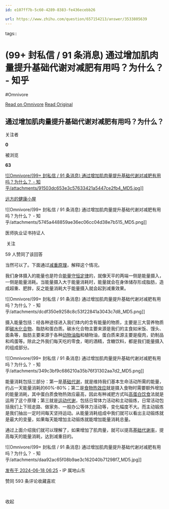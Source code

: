 ```yaml
---
id: e107ff7b-5c60-4289-8383-fe436ecebb26

url: https://www.zhihu.com/question/657154213/answer/3533805639
---
```



tags:: 

# (99+ 封私信 / 91 条消息) 通过增加肌肉量提升基础代谢对减肥有用吗？为什么？ - 知乎
#Omnivore

[Read on Omnivore](https://omnivore.app/me/99-91-1907cb9b606)
[Read Original](https://www.zhihu.com/question/657154213/answer/3533805639)

## 通过增加肌肉量提升基础代谢对减肥有用吗？为什么？

关注者

**0**

被浏览

**63**

[![[Omnivore/(99+ 封私信 / 91 条消息) 通过增加肌肉量提升基础代谢对减肥有用吗？为什么？ - 知乎/attachments/91503dc653e3c57633421a5447ce2fb4_MD5.jpg]]](https://www.zhihu.com/people/45-36-95-19-37)

[远方的健康小屋](https://www.zhihu.com/people/45-36-95-19-37)

[​](https://www.zhihu.com/question/48510028)​![[Omnivore/(99+ 封私信 / 91 条消息) 通过增加肌肉量提升基础代谢对减肥有用吗？为什么？ - 知乎/attachments/5745a448859ae36ec06cc04d38e7b515_MD5.png]]

医师执业证书持证人

​ 关注

59 人赞同了该回答

当然可以了。下面通过[减重原理](https://www.zhihu.com/search?q=%E5%87%8F%E9%87%8D%E5%8E%9F%E7%90%86&search%5Fsource=Entity&hybrid%5Fsearch%5Fsource=Entity&hybrid%5Fsearch%5Fextra=%7B%22sourceType%22%3A%22answer%22%2C%22sourceId%22%3A3533805639%7D)，解释这个情况。

我们身体摄入的能量也是符合[能量守恒定律](https://www.zhihu.com/search?q=%E8%83%BD%E9%87%8F%E5%AE%88%E6%81%92%E5%AE%9A%E5%BE%8B&search%5Fsource=Entity&hybrid%5Fsearch%5Fsource=Entity&hybrid%5Fsearch%5Fextra=%7B%22sourceType%22%3A%22answer%22%2C%22sourceId%22%3A3533805639%7D)的，就像天平的两端一侧是能量摄入，一侧是能量消耗。当能量摄入大于能量消耗时，能量就会在身体储存形成脂肪，造成超重、肥胖，反之能量消耗大于能量摄入就会起到减重效果。

![[Omnivore/(99+ 封私信 / 91 条消息) 通过增加肌肉量提升基础代谢对减肥有用吗？为什么？ - 知乎/attachments/dcdf350e9258c8c53f22841a3043c7d8_MD5.png]]

摄入能量包括：经各种途径进入我们体内的含有能量的物质，主要是三大营养物质即[碳水化合物](https://www.zhihu.com/search?q=%E7%A2%B3%E6%B0%B4%E5%8C%96%E5%90%88%E7%89%A9&search%5Fsource=Entity&hybrid%5Fsearch%5Fsource=Entity&hybrid%5Fsearch%5Fextra=%7B%22sourceType%22%3A%22answer%22%2C%22sourceId%22%3A3533805639%7D)、脂肪和蛋白质。碳水化合物主要来源是我们的主食如米饭、馒头、面条等，脂肪主要来源于各种[动物油脂](https://www.zhihu.com/search?q=%E5%8A%A8%E7%89%A9%E6%B2%B9%E8%84%82&search%5Fsource=Entity&hybrid%5Fsearch%5Fsource=Entity&hybrid%5Fsearch%5Fextra=%7B%22sourceType%22%3A%22answer%22%2C%22sourceId%22%3A3533805639%7D)和植物油，蛋白质来源主要是瘦肉，奶制品和鸡蛋等。除此之外我们每天吃的零食，喝的酒精，含糖饮料，都是我们能量摄入的组成部分。

![[Omnivore/(99+ 封私信 / 91 条消息) 通过增加肌肉量提升基础代谢对减肥有用吗？为什么？ - 知乎/attachments/349c3bf9c686210a35b76f31302aa7d2_MD5.png]]

能量消耗包括三部分：第一是[基础代谢](https://www.zhihu.com/search?q=%E5%9F%BA%E7%A1%80%E4%BB%A3%E8%B0%A2&search%5Fsource=Entity&hybrid%5Fsearch%5Fsource=Entity&hybrid%5Fsearch%5Fextra=%7B%22sourceType%22%3A%22answer%22%2C%22sourceId%22%3A3533805639%7D)，就是维持我们基本生命活动所需的能量，约占一天能量消耗的60%-80%；第二是[食物热效应](https://www.zhihu.com/search?q=%E9%A3%9F%E7%89%A9%E7%83%AD%E6%95%88%E5%BA%94&search%5Fsource=Entity&hybrid%5Fsearch%5Fsource=Entity&hybrid%5Fsearch%5Fextra=%7B%22sourceType%22%3A%22answer%22%2C%22sourceId%22%3A3533805639%7D)就是摄入食物时需要额外增加的能量消耗，其中蛋白质食物热效应最高，因此有种减肥方式叫[高蛋白饮食](https://www.zhihu.com/search?q=%E9%AB%98%E8%9B%8B%E7%99%BD%E9%A5%AE%E9%A3%9F&search%5Fsource=Entity&hybrid%5Fsearch%5Fsource=Entity&hybrid%5Fsearch%5Fextra=%7B%22sourceType%22%3A%22answer%22%2C%22sourceId%22%3A3533805639%7D)法就是运用了这个原理；第三就是[运动代谢](https://www.zhihu.com/search?q=%E8%BF%90%E5%8A%A8%E4%BB%A3%E8%B0%A2&search%5Fsource=Entity&hybrid%5Fsearch%5Fsource=Entity&hybrid%5Fsearch%5Fextra=%7B%22sourceType%22%3A%22answer%22%2C%22sourceId%22%3A3533805639%7D)，包括日常体力活动和主动锻炼，日常活动包括我们上下班走路、做家务、一般办公等体力活动等，变化幅度不大。而主动锻炼是我们抽出一定时间每天坚持运动。从能量消耗组成中我们就可以看出主动锻炼就是最大的变量，如果每天能增加主动锻炼就能增加能量消耗总量。

通过上面介绍我们就可以理解了，如果增加了肌肉量，就可以提高[基础代谢率](https://www.zhihu.com/search?q=%E5%9F%BA%E7%A1%80%E4%BB%A3%E8%B0%A2%E7%8E%87&search%5Fsource=Entity&hybrid%5Fsearch%5Fsource=Entity&hybrid%5Fsearch%5Fextra=%7B%22sourceType%22%3A%22answer%22%2C%22sourceId%22%3A3533805639%7D)，提高每天的能量消耗，达到减重目的。

![[Omnivore/(99+ 封私信 / 91 条消息) 通过增加肌肉量提升基础代谢对减肥有用吗？为什么？ - 知乎/attachments/daa92ac65f08b9ae3c162040b71298f7_MD5.jpg]]

[发布于 2024-06-18 06:25](https://www.zhihu.com/question/657154213/answer/3533805639)・IP 属地山东

​赞同 59​​3 条评论​收藏​喜欢

​

收起​

